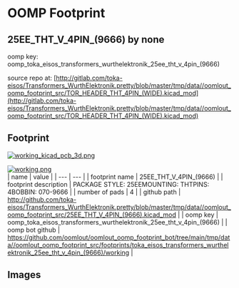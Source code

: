 # OOMP Footprint  
## 25EE_THT_V_4PIN_(9666)  by none  
  
oomp key: oomp_toka_eisos_transformers_wurthelektronik_25ee_tht_v_4pin_(9666)  
  
source repo at: [http://gitlab.com/toka-eisos/Transformers_WurthElektronik.pretty/blob/master/tmp/data//oomlout_oomp_footprint_src/TOR_HEADER_THT_4PIN_(WIDE).kicad_mod](http://gitlab.com/toka-eisos/Transformers_WurthElektronik.pretty/blob/master/tmp/data//oomlout_oomp_footprint_src/TOR_HEADER_THT_4PIN_(WIDE).kicad_mod)  
## Footprint  
  
[![working_kicad_pcb_3d.png](working_kicad_pcb_3d_600.png)](working_kicad_pcb_3d.png)  
  
[![working.png](working_600.png)](working.png)  
| name | value | 
| --- | --- | 
| footprint name | 25EE_THT_V_4PIN_(9666) | 
| footprint description | PACKAGE STYLE: 25EEMOUNTING: THTPINS: 4BOBBIN: 070-9666 | 
| number of pads | 4 | 
| github path | http://github.com/toka-eisos/Transformers_WurthElektronik.pretty/blob/master/tmp/data//oomlout_oomp_footprint_src/25EE_THT_V_4PIN_(9666).kicad_mod | 
| oomp key | oomp_toka_eisos_transformers_wurthelektronik_25ee_tht_v_4pin_(9666) | 
| oomp bot github | https://github.com/oomlout/oomlout_oomp_footprint_bot/tree/main/tmp/data//oomlout_oomp_footprint_src/footprints/toka_eisos_transformers_wurthelektronik_25ee_tht_v_4pin_(9666)/working | 
## Images  
